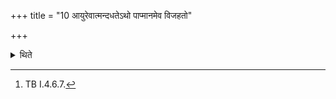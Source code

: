 +++
title = "10 आयुरेवात्मन्दधतेऽथो पाप्मानमेव विजहतो"

+++

<details><summary>थिते</summary>

10. “They keep life in themselves then go leaving the sin.” -thus is known (from a Brāhmaṇa-text).[^1]  

[^1]: TB I.4.6.7.  
</details>
